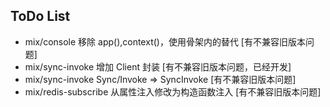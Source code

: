 ## ToDo List

- mix/console 移除 app(),context()，使用骨架内的替代 [有不兼容旧版本问题]
- mix/sync-invoke 增加 Client 封装 [有不兼容旧版本问题，已经开发]
- mix/sync-invoke Sync/Invoke => SyncInvoke [有不兼容旧版本问题]
- mix/redis-subscribe 从属性注入修改为构造函数注入 [有不兼容旧版本问题]
